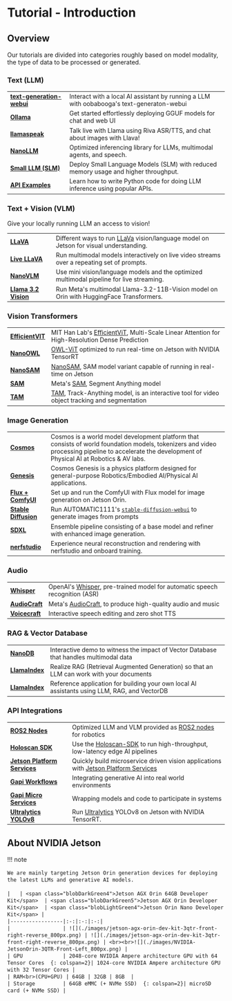 # Tutorial - Introduction

## Overview

Our tutorials are divided into categories roughly based on model modality, the type of data to be processed or generated.


### Text (LLM)

|      |                     |
| :---------- | :----------------------------------- |
| **[text-generation-webui](./tutorial_text-generation.md)** | Interact with a local AI assistant by running a LLM with oobabooga's text-generaton-webui |
| **[Ollama](./tutorial_ollama.md)** | Get started effortlessly deploying GGUF models for chat and web UI |
| **[llamaspeak](./tutorial_llamaspeak.md)** | Talk live with Llama using Riva ASR/TTS, and chat about images with Llava! |
| **[NanoLLM](./tutorial_nano-llm.md)** | Optimized inferencing library for LLMs, multimodal agents, and speech. |
| **[Small LLM (SLM)](./tutorial_slm.md)** | Deploy Small Language Models (SLM) with reduced memory usage and higher throughput. |
| **[API Examples](./tutorial_api-examples.md)** | Learn how to write Python code for doing LLM inference using popular APIs. |

### Text + Vision (VLM)

Give your locally running LLM an access to vision!

|      |                     |
| :---------- | :----------------------------------- |
| **[LLaVA](./tutorial_llava.md)** | Different ways to run [LLaVa](https://llava-vl.github.io/) vision/language model on Jetson for visual understanding. |
| **[Live LLaVA](./tutorial_live-llava.md)** | Run multimodal models interactively on live video streams over a repeating set of prompts. |
| **[NanoVLM](./tutorial_nano-vlm.md)** | Use mini vision/language models and the optimized multimodal pipeline for live streaming. |
| **[Llama 3.2 Vision](./llama_vlm.md)** | Run Meta's multimodal Llama-3.2-11B-Vision model on Orin with HuggingFace Transformers. |

### Vision Transformers

|      |                     |
| :---------- | :----------------------------------- |
| **[EfficientVIT](./vit/tutorial_efficientvit.md)** | MIT Han Lab's [EfficientViT](https://github.com/mit-han-lab/efficientvit), Multi-Scale Linear Attention for High-Resolution Dense Prediction |
| **[NanoOWL](./vit/tutorial_nanoowl.md)** | [OWL-ViT](https://huggingface.co/docs/transformers/model_doc/owlvit) optimized to run real-time on Jetson with NVIDIA TensorRT |
| **[NanoSAM](./vit/tutorial_nanosam.md)** | [NanoSAM](https://github.com/NVIDIA-AI-IOT/nanosam), SAM model variant capable of running in real-time on Jetson |
| **[SAM](./vit/tutorial_sam.md)** | Meta's [SAM](https://github.com/facebookresearch/segment-anything), Segment Anything model |
| **[TAM](./vit/tutorial_tam.md)** | [TAM](https://github.com/gaomingqi/Track-Anything), Track-Anything model, is an interactive tool for video object tracking and segmentation |

### Image Generation

|                                                        |                                                                                                                                                                                                                                                                                                             |
|:-------------------------------------------------------|:------------------------------------------------------------------------------------------------------------------------------------------------------------------------------------------------------------------------------------------------------------------------------------------------------------|
| **[Cosmos](./cosmos.md)**                              | Cosmos is a world model development platform that consists of world foundation models, tokenizers and video processing pipeline to accelerate the development of Physical AI at Robotics & AV labs.                                                                                                         |
| **[Genesis](./genesis.md)**                            | Cosmos Genesis is a physics platform designed for general-purpose Robotics/Embodied AI/Physical AI applications.                                                                                                                                                                                            |
| **[Flux + ComfyUI](./tutorial_comfyui_flux.md)**       | Set up and run the ComfyUI with Flux model for image generation on Jetson Orin.                                                                                                                                                                                                                             |
| **[Stable Diffusion](./tutorial_stable-diffusion.md)** | Run AUTOMATIC1111's [`stable-diffusion-webui`](https://github.com/AUTOMATIC1111/stable-diffusion-webui) to generate images from prompts                                                                                                                                                                     |
| **[SDXL](./tutorial_stable-diffusion-xl.md)**          | Ensemble pipeline consisting of a base model and refiner with enhanced image generation.                                                                                                                                                                                                                    |
| **[nerfstudio](./nerf.md)**                            | Experience neural reconstruction and rendering with nerfstudio and onboard training.                                                                                                                                                                                                                        |


### Audio

|      |                     |
| :---------- | :----------------------------------- |
| **[Whisper](./tutorial_whisper.md)** | OpenAI's [Whisper](https://github.com/openai/whisper), pre-trained model for automatic speech recognition (ASR) |
| **[AudioCraft](./tutorial_audiocraft.md)** | Meta's [AudioCraft](https://github.com/facebookresearch/audiocraft), to produce high-quality audio and music |
| **[Voicecraft](./tutorial_voicecraft.md)** | Interactive speech editing and zero shot TTS |


### RAG & Vector Database

|      |                     |
| :---------- | :----------------------------------- |
| **[NanoDB](./tutorial_nanodb.md)** | Interactive demo to witness the impact of Vector Database that handles multimodal data |
| **[LlamaIndex](./tutorial_llamaindex.md)** | Realize RAG (Retrieval Augmented Generation) so that an LLM can work with your documents |
| **[LlamaIndex](./tutorial_jetson-copilot.md)** | Reference application for building your own local AI assistants using LLM, RAG, and VectorDB |


### API Integrations
|      |                     |
| :---------- | :----------------------------------- |
| **[ROS2 Nodes](./ros.md)** | Optimized LLM and VLM provided as [ROS2 nodes](./ros.md) for robotics |
| **[Holoscan SDK](./tutorial_holoscan.md)** | Use the [Holoscan-SDK](https://github.com/nvidia-holoscan/holoscan-sdk) to run high-throughput, low-latency edge AI pipelines |
| **[Jetson Platform Services](./tutorial_jps.md)** | Quickly build microservice driven vision applications with [Jetson Platform Services](https://developer.nvidia.com/embedded/jetpack/jetson-platform-services-get-started) |
| **[Gapi Workflows](./tutorial_gapi_workflows.md)** | Integrating generative AI into real world environments |
| **[Gapi Micro Services](./tutorial_gapi_microservices.md)** | Wrapping models and code to participate in systems |
| **[Ultralytics YOLOv8](./tutorial_ultralytics.md)** | Run [Ultralytics](https://www.ultralytics.com) YOLOv8 on Jetson with NVIDIA TensorRT. |

## About NVIDIA Jetson

!!! note

    We are mainly targeting Jetson Orin generation devices for deploying the latest LLMs and generative AI models.

    |   | <span class="blobDarkGreen4">Jetson AGX Orin 64GB Developer Kit</span>  | <span class="blobDarkGreen5">Jetson AGX Orin Developer Kit</span>  | <span class="blobLightGreen4">Jetson Orin Nano Developer Kit</span> |
    |-----------------|:-:|:-:|:-:|
    |                 | ![](./images/jetson-agx-orin-dev-kit-3qtr-front-right-reverse_800px.png) | ![](./images/jetson-agx-orin-dev-kit-3qtr-front-right-reverse_800px.png) | <br><br>![](./images/NVIDIA-JetsonOrin-3QTR-Front-Left_800px.png) |
    | GPU             | 2048-core NVIDIA Ampere architecture GPU with 64 Tensor Cores  {: colspan=2}| 1024-core NVIDIA Ampere architecture GPU with 32 Tensor Cores |
    | RAM<br>(CPU+GPU) | 64GB | 32GB | 8GB  |
    | Storage         | 64GB eMMC (+ NVMe SSD)  {: colspan=2}| microSD card (+ NVMe SSD) |
        



